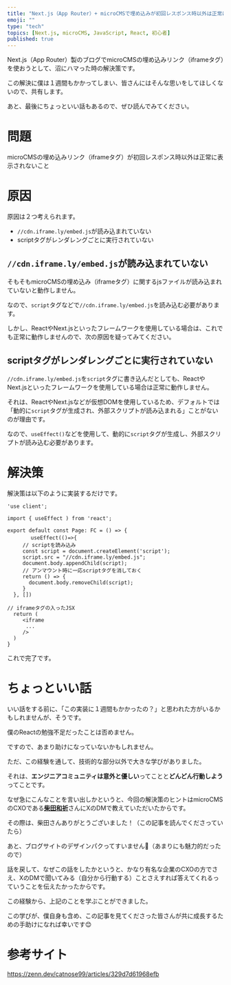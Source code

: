```yaml
---
title: "Next.js（App Router）+ microCMSで埋め込みが初回レスポンス時以外は正常に表示されない"
emoji: ""
type: "tech"
topics: [Next.js, microCMS, JavaScript, React, 初心者]
published: true
---
```


Next.js（App Router）製のブログでmicroCMSの埋め込みリンク（iframeタグ）を使おうとして、沼にハマった時の解決策です。

この解決に僕は１週間もかかってしまい、皆さんにはそんな思いをしてほしくないので、共有します。

あと、最後にちょっといい話もあるので、ぜひ読んでみてください。


# 問題

microCMSの埋め込みリンク（iframeタグ）が初回レスポンス時以外は正常に表示されないこと

# 原因

原因は２つ考えられます。

- `//cdn.iframe.ly/embed.js`が読み込まれていない
- scriptタグがレンダレングごとに実行されていない

## `//cdn.iframe.ly/embed.js`が読み込まれていない

そもそもmicroCMSの埋め込み（iframeタグ）に関するjsファイルが読み込まれていないと動作しません。

なので、`script`タグなどで`//cdn.iframe.ly/embed.js`を読み込む必要があります。

しかし、ReactやNext.jsといったフレームワークを使用している場合は、これでも正常に動作しませんので、次の原因を疑ってみてください。

## scriptタグがレンダレングごとに実行されていない

`//cdn.iframe.ly/embed.js`を`script`タグに書き込んだとしても、ReactやNext.jsといったフレームワークを使用している場合は正常に動作しません。

それは、ReactやNext.jsなどが仮想DOMを使用しているため、デフォルトでは「動的に`script`タグが生成され、外部スクリプトが読み込まれる」ことがないのが理由です。

なので、`useEffect()`などを使用して、動的に`script`タグが生成し、外部スクリプトが読み込む必要があります。

# 解決策

解決策は以下のように実装するだけです。

```ts:page.tsx
'use client';

import { useEffect ) from 'react';

export default const Page: FC = () => {
　　　　 useEffect(()=>{
     // scriptを読み込み
     const script = document.createElement('script');
     script.src = "//cdn.iframe.ly/embed.js";
     document.body.appendChild(script);
     // アンマウント時に一応scriptタグを消しておく
     return () => {
       document.body.removeChild(script);
     }
  }, [])

// iframeタグの入ったJSX
  return (
     <iframe
      ...
     />
  )
}
```

これで完了です。

# ちょっといい話

いい話をする前に、「この実装に１週間もかかったの？」と思われた方がいるかもしれませんが、そうです。

僕のReactの勉強不足だったことは否めません。

ですので、あまり助けになっていないかもしれません。

ただ、この経験を通して、技術的な部分以外で大きな学びがありました。

それは、**エンジニアコミュニティは意外と優しい**ってことと**どんどん行動しよう**ってことです。

なぜ急にこんなことを言い出しかというと、今回の解決策のヒントはmicroCMSのCXOである[**柴田和祈**](https://twitter.com/shibe97)さんにXのDMで教えていただいたからです。

その際は、柴田さんありがとうございました！（この記事を読んでくださっていたら）

あと、ブログサイトのデザインパクってすいません🙇（あまりにも魅力的だったので）

話を戻して、なぜこの話をしたかというと、かなり有名な企業のCXOの方でさえ、XのDMで聞いてみる（自分から行動する）ことさえすれば答えてくれるっていうことを伝えたかったからです。

この経験から、上記のことを学ぶことができました。

この学びが、僕自身も含め、この記事を見てくださった皆さんが共に成長するための手助けになれば幸いです😊

# 参考サイト

https://zenn.dev/catnose99/articles/329d7d61968efb